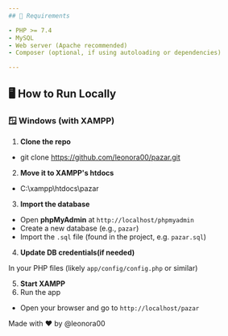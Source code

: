 ```yaml
---
## 🧰 Requirements

- PHP >= 7.4
- MySQL
- Web server (Apache recommended)
- Composer (optional, if using autoloading or dependencies)

---
```


## 🖥️ How to Run Locally

### 🪟 Windows (with XAMPP)
1. **Clone the repo** 
- git clone https://github.com/leonora00/pazar.git
2. **Move it to XAMPP's htdocs** 
- C:\xampp\htdocs\pazar
3. **Import the database**

- Open **phpMyAdmin** at `http://localhost/phpmyadmin`
- Create a new database (e.g., `pazar`)
- Import the `.sql` file (found in the project, e.g. `pazar.sql`)
4. **Update DB credentials(if needed)**

In your PHP files (likely `app/config/config.php` or similar)

5. **Start XAMPP**
6. Run the app
- Open your browser and go to `http://localhost/pazar`

Made with ❤️ by @leonora00
